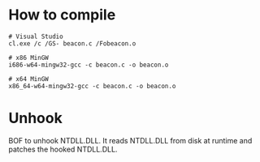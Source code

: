 # How to compile
```
# Visual Studio
cl.exe /c /GS- beacon.c /Fobeacon.o

# x86 MinGW
i686-w64-mingw32-gcc -c beacon.c -o beacon.o

# x64 MinGW 
x86_64-w64-mingw32-gcc -c beacon.c -o beacon.o
```

# Unhook
BOF to unhook NTDLL.DLL. It reads NTDLL.DLL from disk at runtime and patches the hooked NTDLL.DLL.
